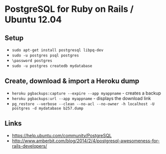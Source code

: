 PostgreSQL for Ruby on Rails / Ubuntu 12.04
=====

## Setup

* `sudo apt-get install postgresql libpq-dev`
* `sudo -u postgres psql postgres`
* `\password postgres`
* `sudo -u postgres createdb mydatabase`

## Create, download & import a Heroku dump

* `heroku pgbackups:capture --expire --app myappname` - creates a backup
* `heroku pgbackups:url --app myappname` - displays the download link
* `pg_restore --verbose --clean --no-acl --no-owner -h localhost -U postgres -d mydatabase b257.dump`

## Links

* https://help.ubuntu.com/community/PostgreSQL
* http://www.amberbit.com/blog/2014/2/4/postgresql-awesomeness-for-rails-developers/
